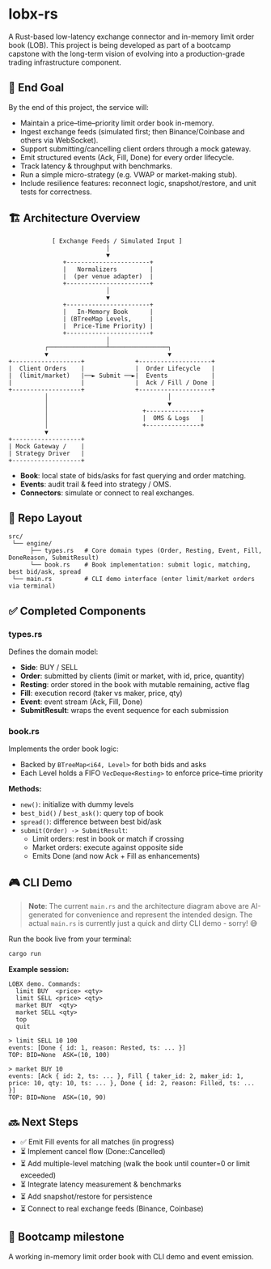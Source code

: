 # lobx-rs

A Rust-based low-latency exchange connector and in-memory limit order book (LOB).
This project is being developed as part of a bootcamp capstone with the long-term vision of evolving into a production-grade trading infrastructure component.

## 🚀 End Goal

By the end of this project, the service will:

- Maintain a price–time–priority limit order book in-memory.
- Ingest exchange feeds (simulated first; then Binance/Coinbase and others via WebSocket).
- Support submitting/cancelling client orders through a mock gateway.
- Emit structured events (Ack, Fill, Done) for every order lifecycle.
- Track latency & throughput with benchmarks.
- Run a simple micro-strategy (e.g. VWAP or market-making stub).
- Include resilience features: reconnect logic, snapshot/restore, and unit tests for correctness.

## 🏗️ Architecture Overview

```
            [ Exchange Feeds / Simulated Input ]
                           │
                           ▼
               +-----------------------+
               |   Normalizers         |
               |  (per venue adapter)  |
               +-----------------------+
                           │
                           ▼
               +-----------------------+
               |   In-Memory Book      |
               | (BTreeMap Levels,     |
               |  Price-Time Priority) |
               +-----------------------+
                           │
          ┌────────────────┴────────────────┐
          ▼                                 ▼
+-------------------+              +--------------------+
|  Client Orders    |              |  Order Lifecycle   |
|  (limit/market)   |──► Submit ──►|  Events            |
|                   |              |  Ack / Fill / Done |
+-------------------+              +--------------------+
          │                                 │
          │                                 ▼
          │                          +---------------+
          │                          |  OMS & Logs   |
          │                          +---------------+
          ▼
+-------------------+
| Mock Gateway /    |
| Strategy Driver   |
+-------------------+
```

- **Book**: local state of bids/asks for fast querying and order matching.
- **Events**: audit trail & feed into strategy / OMS.
- **Connectors**: simulate or connect to real exchanges.

## 📂 Repo Layout

```
src/
 └── engine/
      ├── types.rs   # Core domain types (Order, Resting, Event, Fill, DoneReason, SubmitResult)
      └── book.rs    # Book implementation: submit logic, matching, best bid/ask, spread
 └── main.rs         # CLI demo interface (enter limit/market orders via terminal)
```

## ✅ Completed Components

### types.rs

Defines the domain model:

- **Side**: BUY / SELL
- **Order**: submitted by clients (limit or market, with id, price, quantity)
- **Resting**: order stored in the book with mutable remaining, active flag
- **Fill**: execution record (taker vs maker, price, qty)
- **Event**: event stream (Ack, Fill, Done)
- **SubmitResult**: wraps the event sequence for each submission

### book.rs

Implements the order book logic:

- Backed by `BTreeMap<i64, Level>` for both bids and asks
- Each Level holds a FIFO `VecDeque<Resting>` to enforce price–time priority

**Methods:**
- `new()`: initialize with dummy levels
- `best_bid()` / `best_ask()`: query top of book
- `spread()`: difference between best bid/ask
- `submit(Order) -> SubmitResult`:
  - Limit orders: rest in book or match if crossing
  - Market orders: execute against opposite side
  - Emits Done (and now Ack + Fill as enhancements)

## 🎮 CLI Demo

> **Note**: The current `main.rs` and the architecture diagram above are AI-generated for convenience and represent the intended design. The actual `main.rs` is currently just a quick and dirty CLI demo - sorry! 😅

Run the book live from your terminal:

```bash
cargo run
```

**Example session:**

```
LOBX demo. Commands:
  limit BUY  <price> <qty>
  limit SELL <price> <qty>
  market BUY  <qty>
  market SELL <qty>
  top
  quit

> limit SELL 10 100
events: [Done { id: 1, reason: Rested, ts: ... }]
TOP: BID=None  ASK=(10, 100)

> market BUY 10
events: [Ack { id: 2, ts: ... }, Fill { taker_id: 2, maker_id: 1, price: 10, qty: 10, ts: ... }, Done { id: 2, reason: Filled, ts: ... }]
TOP: BID=None  ASK=(10, 90)
```

## 🔜 Next Steps

- ✅ Emit Fill events for all matches (in progress)
- ⏳ Implement cancel flow (Done::Cancelled)
- ⏳ Add multiple-level matching (walk the book until counter=0 or limit exceeded)
- ⏳ Integrate latency measurement & benchmarks
- ⏳ Add snapshot/restore for persistence
- ⏳ Connect to real exchange feeds (Binance, Coinbase)

## 📌 Bootcamp milestone

A working in-memory limit order book with CLI demo and event emission.
